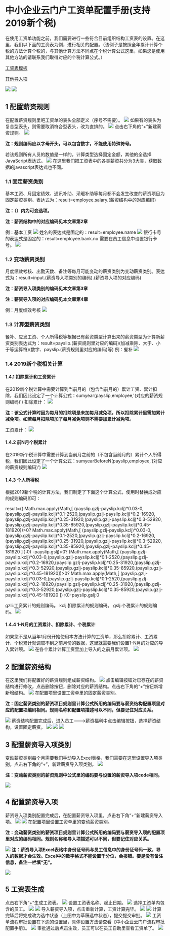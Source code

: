 # 中小企业云门户工资单配置手册(支持2019新个税)
在使用工资单功能之前，我们需要进行一些符合目前组织结构工资表的设置。在这里，我们以下面的工资表为例，进行相关的配置。（该例子是按照全年累计计算个税的方法计算个税的，与其他计算方法不同点在个税计算公式这里，如果您是使用其他方法的请联系我们取得对应的个税计算公式。）

[工资表模板](./attachments/工资表模板_1.xlsx)

[其他导入项](./attachments/其他导入项.xlsx)

![](./images/1565162409881.png)
![](./images/1565162452914.png)
## 1 配置薪资规则
在配置薪资规则里吧工资单的表头全部定义（序号不需要）。
![](./images/1563862953683.png)
如果有的表头为复合型表头，则需要取消符合型表头，改为直排的。
![](./images/1563863108674.png)
点击右下角的“+”新建薪资规则。
![](./images/1563863757561.png)

**注：规则编码应以字母开头，可以包含数字，不能使用特殊符号。** 

若该规则所有人员的数值是一样的，计算类型选择固定金额，其他的全选择JavaScript表达式。
![](./images/1563864661819.png)
在这里我们把工资表中的各类薪资共分为3大类，获取数据的javascript表达式也不同。
### 1.1 固定薪资类别
基本工资、月固定绩效、通讯补助、采暖补助等每月都不会发生改变的薪资项目为固定薪资类别。表达式为：result=employee.salary.(薪资结构中的对应编码)

 **注：（）内为可变选项。**  

 **注：薪资结构中的对应编码见本文章第2章**  

例：基本工资
![](./images/1563866885463.png)
姓名的表达式是固定的：result=employee.name
![](./images/1563866937724.png)
银行卡号的表达式是固定的：result=employee.bank.no
需要在员工信息中设置银行卡号。
![](./images/1563866727482.png)
### 1.2 变动薪资类别
月度绩效考核、出勤天数、备注等每月可能变动的薪资类别为变动薪资类别。表达式为：result=input.(薪资导入项类别的编码).(薪资导入项的对应编码)

 **注：薪资导入项类别的编码见本文章第3章**  

 **注：薪资导入项的对应编码见本文章第4章** 

例：月度绩效考核
![](./images/1563867588772.png)
### 1.3 计算型薪资类别
餐补、应发工资、个人所得税等根据已有薪资类型计算出来的薪资类型为计算新薪资类别表达式为：result=payslip.(薪资规则里对应的编码)(加减乘除、大于、小于等运算符)(数字、payslip.(薪资规则里对应的编码)等)
例：餐补
![](./images/1563868176525.png)
### 1.4 2019新个税相关计算
#### 1.4.1 扣除累计和工资累计
在2019新个税计算中需要计算到当前月的（包含当前月的）累计工资、累计扣除，我们因此设定了一个计算公式：sumyear(payslip,employee,'(对应的薪资规则编码)')
扣除累计：
![](./images/1563870325676.png)

 **注：该公式计算时因为每月的扣除项是未加每月减免项，所以扣除累计里需加累计减免项。如若每月扣除项加了每月减免项则不需要加累计减免项。**  

工资累计：
![](./images/1563870678363.png)
#### 1.4.2 前N月个税累计
在2019新个税计算中需要计算到当前月之前的（不包含当前月的）累计个人所得税，我们因此设定了一个计算公式：sumyearBeforeN(payslip,employee,'(对应的薪资规则编码)')
![](./images/1564117966152.png)
#### 1.4.3 个人所得税
根据2019新个税的计算方法，我们制定了下面这个计算公式，使用时替换成对应的规则编码即可：


result=((
Math.max.apply(Math,[
(payslip.gzlj-payslip.kclj)*0.03-0,(payslip.gzlj-payslip.kclj)*0.1-2520,(payslip.gzlj-payslip.kclj)*0.2-16920,(payslip.gzlj-payslip.kclj)*0.25-31920,(payslip.gzlj-payslip.kclj)*0.3-52920,(payslip.gzlj-payslip.kclj)*0.35-85920,(payslip.gzlj-payslip.kclj)*0.45-181920])>0?
Math.max.apply(Math,[
(payslip.gzlj-payslip.kclj)*0.03-0,(payslip.gzlj-payslip.kclj)*0.1-2520,(payslip.gzlj-payslip.kclj)*0.2-16920,(payslip.gzlj-payslip.kclj)*0.25-31920,(payslip.gzlj-payslip.kclj)*0.3-52920,(payslip.gzlj-payslip.kclj)*0.35-85920,(payslip.gzlj-payslip.kclj)*0.45-181920
]
):0)
-payslip.gslj)>0?
(Math.max.apply(Math,[
(payslip.gzlj-payslip.kclj)*0.03-0,(payslip.gzlj-payslip.kclj)*0.1-2520,(payslip.gzlj-payslip.kclj)*0.2-16920,(payslip.gzlj-payslip.kclj)*0.25-31920,(payslip.gzlj-payslip.kclj)*0.3-52920,(payslip.gzlj-payslip.kclj)*0.35-85920,(payslip.gzlj-payslip.kclj)*0.45-181920])>0?
Math.max.apply(Math,[
(payslip.gzlj-payslip.kclj)*0.03-0,(payslip.gzlj-payslip.kclj)*0.1-2520,(payslip.gzlj-payslip.kclj)*0.2-16920,(payslip.gzlj-payslip.kclj)*0.25-31920,(payslip.gzlj-payslip.kclj)*0.3-52920,(payslip.gzlj-payslip.kclj)*0.35-85920,(payslip.gzlj-payslip.kclj)*0.45-181920
])
:0)-payslip.gslj:0


gzli:工资累计的规则编码。
kclj:扣除累计的规则编码。
gslj:个税累计的规则编码。
![](./images/1564118071289.png)
#### 1.4.4 1-N月的工资累计、扣除累计、个税累计
如果您不是从当年1月份开始使用本方法计算的工资单，那么扣除累计、工资累计、个税累计就调取不到之前月份的数据，这里就需要我们设置1-N月的对应的导入累计项。
![](./images/1564118807060.png)
在各个累计计算工资里加上导入的之前月累计项。
![](./images/1564118920728.png)
## 2 配置薪资结构
在这里我们将配置好的薪资规则组成薪资结构。
![](./images/1564120591386.png)
点击编辑按钮对已存在的薪资结构进行修改，点击删除按钮，删除对应的薪资结构。点击右下角的“+”按钮新增新增结构。
![](./images/1564120806404.png)
在配置项里设置工资单里的固定薪资类别。

 **注：固定薪资类别的薪资项目规则里计算公式所用的编码要与薪资结构配置项里对应的配置项编码相同。规则名称和配置项描述可以不同，但要记住对应关系。**  

![](./images/1564123575070.png)
薪资结构配置完成后，进入员工--->薪资福利中点击编辑按钮，选择薪资结构，设置固定薪资。
![](./images/1565162712946.png)
![](./images/1565162774255.png)
![](./images/1565162817867.png)
## 3 配置薪资导入项类别
变动薪资类别每个月需要我们手动导入Excel表格，我们需要在这里设置导入项类别，点击右下角的“+”，新建薪资导入项类别。
![](./images/1564122192497.png)

 **注：变动薪资类别的薪资规则中公式里的编码要与设置的薪资导入项code相同。**  

![](./images/1564122417169.png)
## 4 配置薪资导入项
薪资导入项类别配置完成后，在配置薪资导入项里，点击右下角“+”新建薪资导入项。
![](./images/1564122818204.png)
![](./images/1564122959919.png)
在配置项里设置工资单里的变动薪资类别。

 **注：变动薪资类别的薪资项目规则里计算公式所用的编码要与薪资导入项的配置项里对应的编码相同。规则名称和导入项描述可以不同，但要记住对应关系。**  

![](./images/1564123673634.png)
 **注：薪资导入项Excel表格中身份证号码与员工信息中的身份证号码一致，导入的数据才会生效。Excel中的数字格式不能设置千分位，会报错。要是没有备注信息，备注一栏填“无”。**  

![](./images/1565163141144.png)
## 5 工资表生成
点击右下角“+”生成工资表。
![](./images/1562917461340.png)
设置工资表名称、起止日期。
![](./images/1562917002151.png)
选择工资单内包含的员工。
![](./images/1565163247485.png)
![](./images/1565163323225.png)
导入薪资导入项，点击重新计算，工资计算完毕。
![](./images/1565163406482.png)
![](./images/1565163480679.png)
计算完毕后将完成改为选中状态（上图中为草稿选中状态），提交提交审批。
![](./images/1562918830936.png)
工资单流程审批设置在下边的设置里，具体设置方法请查看《中小企业云门户流程审批配置手册》。
![](./images/1562919193347.png)
审批通过后点击生效，员工可以在员工自助里查看工资单了。
![](./images/1562919126866.png)
